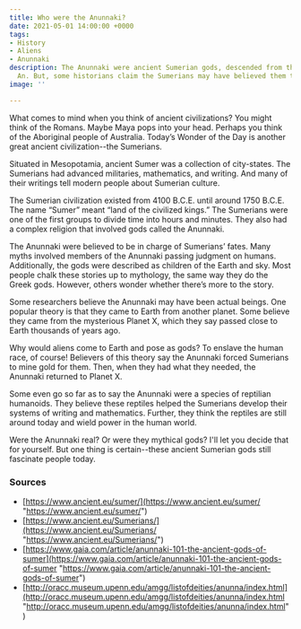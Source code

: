 ```yaml
---
title: Who were the Anunnaki?
date: 2021-05-01 14:00:00 +0000
tags:
- History
- Aliens
- Anunnaki
description: The Anunnaki were ancient Sumerian gods, descended from the supreme deity
  An. But, some historians claim the Sumerians may have believed them to be extraterrestrial
image: ''

---
```

What comes to mind when you think of ancient civilizations? You might think of the Romans. Maybe Maya pops into your head. Perhaps you think of the Aboriginal people of Australia. Today’s Wonder of the Day is another great ancient civilization--the Sumerians.

Situated in Mesopotamia, ancient Sumer was a collection of city-states. The Sumerians had advanced militaries, mathematics, and writing. And many of their writings tell modern people about Sumerian culture.

The Sumerian civilization existed from 4100 B.C.E. until around 1750 B.C.E. The name “Sumer” meant “land of the civilized kings.” The Sumerians were one of the first groups to divide time into hours and minutes. They also had a complex religion that involved gods called the Anunnaki.

The Anunnaki were believed to be in charge of Sumerians’ fates. Many myths involved members of the Anunnaki passing judgment on humans. Additionally, the gods were described as children of the Earth and sky. Most people chalk these stories up to mythology, the same way they do the Greek gods. However, others wonder whether there’s more to the story.

Some researchers believe the Anunnaki may have been actual beings. One popular theory is that they came to Earth from another planet. Some believe they came from the mysterious Planet X, which they say passed close to Earth thousands of years ago.

Why would aliens come to Earth and pose as gods? To enslave the human race, of course! Believers of this theory say the Anunnaki forced Sumerians to mine gold for them. Then, when they had what they needed, the Anunnaki returned to Planet X.

Some even go so far as to say the Anunnaki were a species of reptilian humanoids. They believe these reptiles helped the Sumerians develop their systems of writing and mathematics. Further, they think the reptiles are still around today and wield power in the human world.

Were the Anunnaki real? Or were they mythical gods? I'll let you decide that for yourself. But one thing is certain--these ancient Sumerian gods still fascinate people today.

### Sources

* [https://www.ancient.eu/sumer/](https://www.ancient.eu/sumer/ "https://www.ancient.eu/sumer/") 
* [https://www.ancient.eu/Sumerians/](https://www.ancient.eu/Sumerians/ "https://www.ancient.eu/Sumerians/") 
* [https://www.gaia.com/article/anunnaki-101-the-ancient-gods-of-sumer](https://www.gaia.com/article/anunnaki-101-the-ancient-gods-of-sumer "https://www.gaia.com/article/anunnaki-101-the-ancient-gods-of-sumer") 
* [http://oracc.museum.upenn.edu/amgg/listofdeities/anunna/index.html](http://oracc.museum.upenn.edu/amgg/listofdeities/anunna/index.html "http://oracc.museum.upenn.edu/amgg/listofdeities/anunna/index.html") 